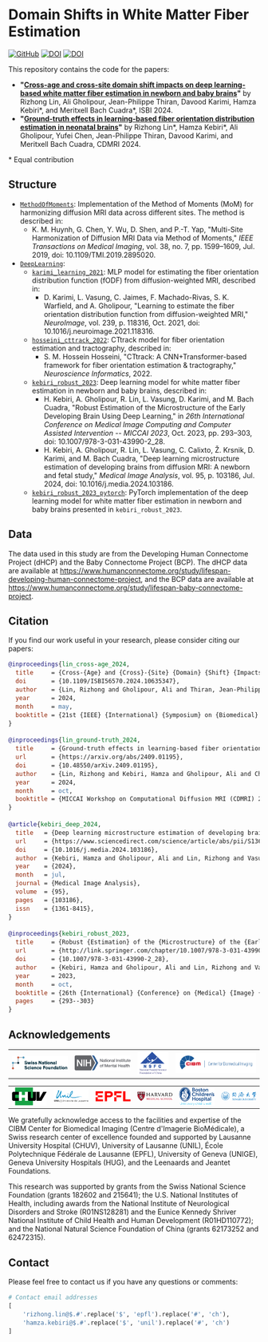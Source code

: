 # Domain Shifts in White Matter Fiber Estimation

[![GitHub](https://img.shields.io/github/license/Medical-Image-Analysis-Laboratory/dl_fiber_domain_shift)](https://github.com/Medical-Image-Analysis-Laboratory/dl_fiber_domain_shift)
[![DOI](https://zenodo.org/badge/DOI/10.1109/ISBI56570.2024.10635347.svg)](https://doi.org/10.1109/ISBI56570.2024.10635347)
[![DOI](https://zenodo.org/badge/DOI/10.48550/arXiv.2409.01195.svg)](https://doi.org/10.48550/arXiv.2409.01195)

This repository contains the code for the papers:

- **"[Cross-age and cross-site domain shift impacts on deep learning-based white matter fiber estimation in newborn and baby brains](https://arxiv.org/abs/2312.14773)"** by Rizhong Lin, Ali Gholipour, Jean-Philippe Thiran, Davood Karimi, Hamza Kebiri*, and Meritxell Bach Cuadra*, ISBI 2024.
- **"[Ground-truth effects in learning-based fiber orientation distribution estimation in neonatal brains](http://arxiv.org/abs/2409.01195)"** by Rizhong Lin*, Hamza Kebiri*, Ali Gholipour, Yufei Chen, Jean-Philippe Thiran, Davood Karimi, and Meritxell Bach Cuadra, CDMRI 2024.
<!-- - **"Tentative title"** by Rizhong Lin*, Hamza Kebiri*, Ali Gholipour, Yufei Chen, Jean-Philippe Thiran, Davood Karimi, and Meritxell Bach Cuadra, in preparation. -->

\* Equal contribution

## Structure

- [`MethodOfMoments`](./MethodOfMoments): Implementation of the Method of Moments (MoM) for harmonizing diffusion MRI data across different sites. The method is described in:
  - K. M. Huynh, G. Chen, Y. Wu, D. Shen, and P.-T. Yap, "Multi-Site Harmonization of Diffusion MRI Data via Method of Moments," _IEEE Transactions on Medical Imaging_, vol. 38, no. 7, pp. 1599–1609, Jul. 2019, doi: 10.1109/TMI.2019.2895020.
- [`DeepLearning`](./DeepLearning):
  - [`karimi_learning_2021`](./DeepLearning/karimi_learning_2021): MLP model for estimating the fiber orientation distribution function (fODF) from diffusion-weighted MRI, described in:
    - D. Karimi, L. Vasung, C. Jaimes, F. Machado-Rivas, S. K. Warfield, and A. Gholipour, "Learning to estimate the fiber orientation distribution function from diffusion-weighted MRI," _NeuroImage_, vol. 239, p. 118316, Oct. 2021, doi: 10.1016/j.neuroimage.2021.118316.
  - [`hosseini_cttrack_2022`](./DeepLearning/hosseini_cttrack_2022): CTtrack model for fiber orientation estimation and tractography, described in:
    - S. M. Hossein Hosseini, "CTtrack: A CNN+Transformer-based framework for fiber orientation estimation & tractography," _Neuroscience Informatics_, 2022.
  - [`kebiri_robust_2023`](./DeepLearning/kebiri_robust_2023): Deep learning model for white matter fiber estimation in newborn and baby brains, described in:
    - H. Kebiri, A. Gholipour, R. Lin, L. Vasung, D. Karimi, and M. Bach Cuadra, "Robust Estimation of the Microstructure of the Early Developing Brain Using Deep Learning," in _26th International Conference on Medical Image Computing and Computer Assisted Intervention -- MICCAI 2023_, Oct. 2023, pp. 293–303, doi: 10.1007/978-3-031-43990-2_28.
    - H. Kebiri, A. Gholipour, R. Lin, L. Vasung, C. Calixto, Ž. Krsnik, D. Karimi, and M. Bach Cuadra, "Deep learning microstructure estimation of developing brains from diffusion MRI: A newborn and fetal study," _Medical Image Analysis_, vol. 95, p. 103186, Jul. 2024, doi: 10.1016/j.media.2024.103186.
  - [`kebiri_robust_2023_pytorch`](./DeepLearning/kebiri_robust_2023_pytorch): PyTorch implementation of the deep learning model for white matter fiber estimation in newborn and baby brains presented in `kebiri_robust_2023`.

## Data

The data used in this study are from the Developing Human Connectome Project (dHCP) and the Baby Connectome Project (BCP). The dHCP data are available at https://www.humanconnectome.org/study/lifespan-developing-human-connectome-project, and the BCP data are available at https://www.humanconnectome.org/study/lifespan-baby-connectome-project.

## Citation

If you find our work useful in your research, please consider citing our papers:

```bibtex
@inproceedings{lin_cross-age_2024,
  title     = {Cross-{Age} and {Cross}-{Site} {Domain} {Shift} {Impacts} on {Deep} {Learning}-{Based} {White} {Matter} {Fiber} {Estimation} in {Newborn} and {Baby} {Brains}},
  doi       = {10.1109/ISBI56570.2024.10635347},
  author    = {Lin, Rizhong and Gholipour, Ali and Thiran, Jean-Philippe and Karimi, Davood and Kebiri, Hamza and Bach Cuadra, Meritxell},
  year      = 2024,
  month     = may,
  booktitle = {21st {IEEE} {International} {Symposium} on {Biomedical} {Imaging} ({ISBI})}
}

@inproceedings{lin_ground-truth_2024,
  title     = {Ground-truth effects in learning-based fiber orientation distribution estimation in neonatal brains},
  url       = {https://arxiv.org/abs/2409.01195},
  doi       = {10.48550/arXiv.2409.01195},
  author    = {Lin, Rizhong and Kebiri, Hamza and Gholipour, Ali and Chen, Yufei and Thiran, Jean-Philippe and Karimi, Davood and Bach Cuadra, Meritxell},
  year      = 2024,
  month     = oct,
  booktitle = {MICCAI Workshop on Computational Diffusion MRI (CDMRI) 2024}
}

@article{kebiri_deep_2024,
  title   = {Deep learning microstructure estimation of developing brains from diffusion {MRI}: A newborn and fetal study},
  url     = {https://www.sciencedirect.com/science/article/abs/pii/S1361841524001117},
  doi     = {10.1016/j.media.2024.103186},
  author  = {Kebiri, Hamza and Gholipour, Ali and Lin, Rizhong and Vasung, Lana and Calixto, Camilo and Krsnik, Željka and Karimi, Davood and Bach Cuadra, Meritxell},
  year    = {2024},
  month   = jul,
  journal = {Medical Image Analysis},
  volume  = {95},
  pages   = {103186},
  issn    = {1361-8415},
}

@inproceedings{kebiri_robust_2023,
  title     = {Robust {Estimation} of the {Microstructure} of the {Early} {Developing} {Brain} {Using} {Deep} {Learning}},
  url       = {http://link.springer.com/chapter/10.1007/978-3-031-43990-2_28},
  doi       = {10.1007/978-3-031-43990-2_28},
  author    = {Kebiri, Hamza and Gholipour, Ali and Lin, Rizhong and Vasung, Lana and Karimi, Davood and Bach Cuadra, Meritxell},
  year      = 2023,
  month     = oct,
  booktitle = {26th {International} {Conference} on {Medical} {Image} {Computing} and {Computer} {Assisted} {Intervention} -- {MICCAI} 2023},
  pages     = {293--303}
}
```

## Acknowledgements

<table align="center" width="100%">
  <tr align="center">
    <td width="25%"><img src="./assets/fns.png" alt="SNSF" style="max-height:150px; width:auto;"></td>
    <td width="25%"><img src="./assets/nih.png" alt="NIH" style="max-height:150px; width:auto;"></td>
    <td width="15%"><img src="./assets/nsfc.png" alt="NSFC" style="max-height:150px; width:auto;"></td>
    <td width="35%"><img src="./assets/cibm.png" alt="CIBM" style="max-height:150px; width:auto;"></td>
  </tr>
</table>

<table align="center" width="100%">
  <tr align="center">
    <td width="16.6%"><img src="./assets/chuv.png" alt="CHUV" style="max-width:120px; width:100%; height:auto;"></td>
    <td width="16.6%"><img src="./assets/unil.png" alt="UNIL" style="max-width:120px; width:100%; height:auto;"></td>
    <td width="16.6%"><img src="./assets/epfl.png" alt="EPFL" style="max-width:120px; width:100%; height:auto;"></td>
    <td width="16.6%"><img src="./assets/hms.png" alt="Harvard Medical School" style="max-width:120px; width:100%; height:auto;"></td>
    <td width="16.6%"><img src="./assets/bch.png" alt="Boston Children's Hospital" style="max-width:120px; width:100%; height:auto;"></td>
    <td width="16.6%"><img src="./assets/tongji.png" alt="Tongji University" style="max-width:120px; width:100%; height:auto;"></td>
  </tr>
</table>

We gratefully acknowledge access to the facilities and expertise of the CIBM Center for Biomedical Imaging (Centre d'Imagerie BioMédicale), a Swiss research center of excellence founded and supported by Lausanne University Hospital (CHUV), University of Lausanne (UNIL), École Polytechnique Fédérale de Lausanne (EPFL), University of Geneva (UNIGE), Geneva University Hospitals (HUG), and the Leenaards and Jeantet Foundations.

This research was supported by grants from the Swiss National Science Foundation (grants 182602 and 215641); the U.S. National Institutes of Health, including awards from the National Institute of Neurological Disorders and Stroke (R01NS128281) and the Eunice Kennedy Shriver National Institute of Child Health and Human Development (R01HD110772); and the National Natural Science Foundation of China (grants 62173252 and 62472315).

## Contact

Please feel free to contact us if you have any questions or comments:

```python
# Contact email addresses
[
    'rizhong.lin@$.#'.replace('$', 'epfl').replace('#', 'ch'),
    'hamza.kebiri@$.#'.replace('$', 'unil').replace('#', 'ch')
]
```
